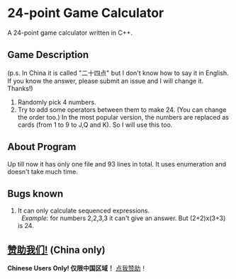 # 24-point Game Calculator
A 24-point game calculator written in C++.
## Game Description
(p.s. In China it is called "二十四点" but I don't know how to say it in English.
If you know the answer, please submit an issue and I will change it. Thanks!)
1. Randomly pick 4 numbers.
2. Try to add some operators between them to make 24. (You can change the order too.)
In the most popular version, the numbers are replaced as cards (from 1 to 9 to J,Q and K).
So I will use this too.
## About Program
Up till now it has only one file and 93 lines in total. It uses enumeration and doesn't take much time.
## Bugs known
1. It can only calculate sequenced expressions.<br>
&nbsp;&nbsp;_Example_: for numbers 2,2,3,3 it can't give an answer. But (2+2)x(3+3) is 24.
## [赞助我们!](https://afdian.net/@i1903) (China only)
<b>Chinese Users Only! 仅限中国区域！</b>
[点我赞助](https://afdian.net/@i1903)！
